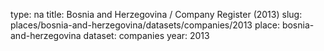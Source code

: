 type: na
title: Bosnia and Herzegovina / Company Register (2013)
slug: places/bosnia-and-herzegovina/datasets/companies/2013
place: bosnia-and-herzegovina
dataset: companies
year: 2013
